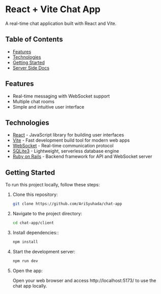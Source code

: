 # React + Vite Chat App

A real-time chat application built with React and Vite.

## Table of Contents

- [Features](#features)
- [Technologies](#technologies)
- [Getting Started](#getting-started)
- [Server Side Docs](../README.md)

## Features

- Real-time messaging with WebSocket support
- Multiple chat rooms
- Simple and intuitive user interface

## Technologies

- [React](https://reactjs.org/) - JavaScript library for building user interfaces
- [Vite](https://vitejs.dev/) - Fast development build tool for modern web apps
- [WebSocket](https://developer.mozilla.org/en-US/docs/Web/API/WebSocket) - Real-time communication protocol
- [SQLite3](https://www.sqlite.org/) - Lightweight, serverless database engine
- [Ruby on Rails](https://rubyonrails.org/) - Backend framework for API and WebSocket server

## Getting Started

To run this project locally, follow these steps:

1. Clone this repository:

    ```bash
    git clone https://github.com/AriSyuhada/chat-app
    ```

2. Navigate to the project directory:

    ```bash
    cd chat-app/client
    ```

3. Install dependencies::

    ```bash
    npm install
    ```

4. Start the development server:

    ```bash
    npm run dev
    ```

5. Open the app:

    Open your web browser and access http://localhost:5173/ to use the chat app locally.

